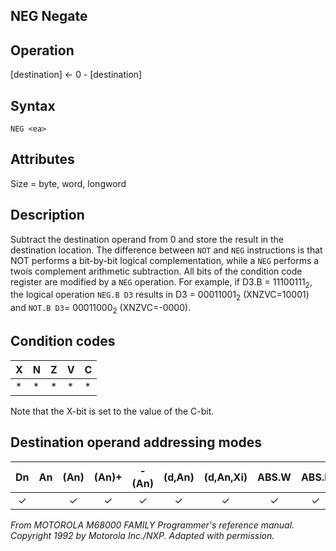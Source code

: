 ## NEG Negate

## Operation
[destination] ← 0 - [destination]

## Syntax
```assembly
NEG <ea>
```

## Attributes
Size = byte, word, longword

## Description
Subtract the destination operand from 0 and store the result in
the destination location. The difference between `NOT` and `NEG`
instructions is that NOT performs a bit-by-bit logical complementation, while a `NEG` performs a twoís complement arithmetic subtraction. All bits of the condition code register are modified by a
`NEG` operation. For example, if D3.B = 11100111<sub>2</sub>, the logical operation `NEG.B D3` results in D3 = 00011001<sub>2</sub> (XNZVC=10001) and
`NOT.B D3`= 00011000<sub>2</sub> (XNZVC=-0000).

## Condition codes
|X|N|Z|V|C|
|--|--|--|--|--|
|*|*|*|*|*|

Note that the X-bit is set to the value of the C-bit.

## Destination operand addressing modes
|Dn|An|(An)|(An)+|-(An)|(d,An)|(d,An,Xi)|ABS.W|ABS.L|(d,PC)|(d,PC,Xn)|imm|
|:-:|:-:|:-:|:-:|:-:|:-:|:-:|:-:|:-:|:-:|:-:|:-:|
|✓||✓|✓|✓|✓|✓|✓|✓||||

*From MOTOROLA M68000 FAMILY Programmer's reference manual. Copyright 1992 by Motorola Inc./NXP. Adapted with permission.*